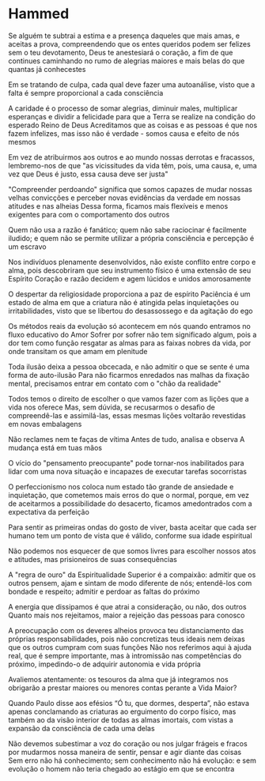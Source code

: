 # Hammed
Se alguém te subtrai a estima e a presença daqueles que mais amas, e aceitas a prova, compreendendo que os entes queridos podem ser felizes sem o teu devotamento, Deus te anestesiará o coração, a fim de que continues caminhando no rumo de alegrias maiores e mais belas do que quantas já conhecestes

Em se tratando de culpa, cada qual deve fazer uma autoanálise, visto que a falta é sempre proporcional a cada consciência

A caridade é o processo de somar alegrias, diminuir males,
multiplicar esperanças e dividir a felicidade
para que a Terra se realize na condição do esperado Reino de Deus
Acreditamos que as coisas e as pessoas é que nos fazem infelizes, mas isso não é verdade - somos causa e efeito de nós mesmos

Em vez de atribuirmos aos outros e ao mundo nossas derrotas e fracassos, lembremo-nos de que "as vicissitudes da vida têm, pois, uma causa, e, uma vez que Deus é justo, essa causa deve ser justa"

"Compreender perdoando" significa que somos capazes de mudar nossas velhas convicções e perceber novas evidências da verdade em nossas atitudes e nas alheias Dessa forma, ficamos mais flexíveis e menos exigentes para com o comportamento dos outros

Quem não usa a razão é fanático; quem não sabe raciocinar é facilmente iludido; e quem não se permite utilizar a própria consciência e percepção é um escravo

Nos indivíduos plenamente desenvolvidos, não existe conflito entre corpo e alma, pois descobriram que seu instrumento físico é uma extensão de seu Espírito Coração e razão decidem e agem lúcidos e unidos amorosamente

O despertar da religiosidade proporciona a paz de espírito Paciência é um estado de alma em que a criatura não é atingida pelas inquietações ou irritabilidades, visto que se libertou do desassossego e da agitação do ego

Os métodos reais da evolução só acontecem em nós quando entramos no fluxo educativo do Amor Sofrer por sofrer não tem significado algum, pois a dor tem como função resgatar as almas para as faixas nobres da vida, por onde transitam os que amam em plenitude

Toda ilusão deixa a pessoa obcecada, e não admitir o que se sente é uma forma de auto-ilusão Para não ficarmos enredados nas malhas da fixação mental, precisamos entrar em contato com o "chão da realidade"

Todos temos o direito de escolher o que vamos fazer com as lições que a vida nos oferece
Mas, sem dúvida, se recusarmos o desafio de compreendê-las e assimilá-las, essas mesmas lições voltarão revestidas em novas embalagens

Não reclames nem te faças de vítima Antes de tudo, analisa e observa A mudança está em tuas mãos

O vício do "pensamento preocupante" pode tornar-nos inabilitados para lidar com uma nova situação e incapazes de executar tarefas socorristas

O perfeccionismo nos coloca num estado tão grande de ansiedade e inquietação, que cometemos mais erros do que o normal, porque, em vez de aceitarmos a possibilidade do desacerto, ficamos amedontrados com a expectativa da perfeição

Para sentir as primeiras ondas do gosto de viver, basta aceitar que cada ser humano tem um ponto de vista que é válido, conforme sua idade espiritual

Não podemos nos esquecer de que somos livres para escolher nossos atos e atitudes, mas prisioneiros de suas consequências

A "regra de ouro" da Espiritualidade Superior é a compaixão: admitir que os outros pensem, ajam e sintam de modo diferente de nós; entendê-los com bondade e respeito; admitir e perdoar as faltas do próximo

A energia que dissipamos é que atrai a consideração, ou não, dos outros
Quanto mais nos rejeitamos, maior a rejeição das pessoas para conosco

A preocupação com os deveres alheios provoca teu distanciamento das próprias responsabilidades, pois não concretizas teus ideais nem deixas que os outros cumpram com suas funções Não nos referimos aqui à ajuda real, que é sempre importante, mas à intromissão nas competências do próximo, impedindo-o de adquirir autonomia e vida própria

Avaliemos atentamente: os tesouros da alma que já integramos nos obrigarão a prestar maiores ou menores contas perante a Vida Maior?

Quando Paulo disse aos efésios “Ó tu, que dormes, desperta”, não estava apenas conclamando as criaturas ao erguimento do corpo físico, mas também ao da visão interior de todas as almas imortais, com vistas a expansão da consciência de cada uma delas

Não devemos subestimar a voz do coração ou nos julgar frágeis e fracos por mudarmos nossa maneira de sentir, pensar e agir diante das coisas Sem erro não há conhecimento; sem conhecimento não há evolução: e sem evolução o homem não teria chegado ao estágio em que se encontra
